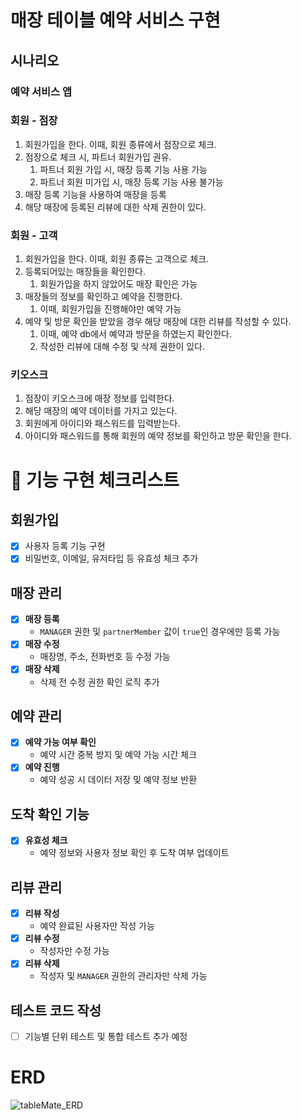 # 매장 테이블 예약 서비스 구현
## 시나리오
### 예약 서비스 앱
### 회원 - 점장

1. 회원가입을 한다. 이때, 회원 종류에서 점장으로 체크.
2. 점장으로 체크 시, 파트너 회원가입 권유.
    1. 파트너 회원 가입 시, 매장 등록 기능 사용 가능
    2. 파트너 회원 미가입 시, 매장 등록 기능 사용 불가능
3. 매장 등록 기능을 사용하여 매장을 등록
4. 해당 매장에 등록된 리뷰에 대한 삭제 권한이 있다.

### 회원 - 고객

1. 회원가입을 한다. 이때, 회원 종류는 고객으로 체크.
2. 등록되어있는 매장들을 확인한다.
    1. 회원가입을 하지 않았어도 매장 확인은 가능
3. 매장들의 정보를 확인하고 예약을 진행한다.
    1. 이때, 회원가입을 진행해야만 예약 가능
4. 예약 및 방문 확인을 받았을 경우 해당 매장에 대한 리뷰를 작성할 수 있다.
    1. 이때, 예약 db에서 예약과 방문을 하였는지 확인한다.
   2. 작성한 리뷰에 대해 수정 및 삭제 권한이 있다.

### 키오스크

1. 점장이 키오스크에 매장 정보를 입력한다.
2. 해당 매장의 예약 데이터를 가지고 있는다.
3. 회원에게 아이디와 패스워드를 입력받는다.
4. 아이디와 패스워드를 통해 회원의 예약 정보를 확인하고 방문 확인을 한다.

# 📌 **기능 구현 체크리스트**

## **회원가입**
- [x] 사용자 등록 기능 구현
- [x] 비밀번호, 이메일, 유저타입 등 유효성 체크 추가

## **매장 관리**
- [x] **매장 등록**
   - `MANAGER` 권한 및 `partnerMember` 값이 `true`인 경우에만 등록 가능
- [x] **매장 수정**
   - 매장명, 주소, 전화번호 등 수정 가능
- [x] **매장 삭제**
   - 삭제 전 수정 권한 확인 로직 추가

## **예약 관리**
- [x] **예약 가능 여부 확인**
   - 예약 시간 중복 방지 및 예약 가능 시간 체크
- [x] **예약 진행**
   - 예약 성공 시 데이터 저장 및 예약 정보 반환

## **도착 확인 기능**
- [x] **유효성 체크**
   - 예약 정보와 사용자 정보 확인 후 도착 여부 업데이트

## **리뷰 관리**
- [x] **리뷰 작성**
   - 예약 완료된 사용자만 작성 가능
- [x] **리뷰 수정**
   - 작성자만 수정 가능
- [x] **리뷰 삭제**
   - 작성자 및 `MANAGER` 권한의 관리자만 삭제 가능

## **테스트 코드 작성**
- [ ] 기능별 단위 테스트 및 통합 테스트 추가 예정


# ERD
![tableMate_ERD](https://github.com/user-attachments/assets/30d368f9-14d6-46a0-a7e2-b20d0acf7066)

